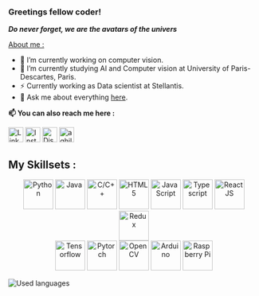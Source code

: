 <!--
**Arksyd96/Arksyd96** is a ✨ _special_ ✨ repository because its `README.md` (this file) appears on your GitHub profile.
![Arksyd's github stats](https://github-readme-stats.vercel.app/api?username=Arksyd96)
-->

### **Greetings fellow coder!**  
_**Do never forget, we are the avatars of the univers**_

<ins>About me :</ins>
- 🔭 I’m currently working on computer vision.
- 🌱 I’m currently studying AI and Computer vision at University of Paris-Descartes, Paris.
- ⚡ Currently working as Data scientist at Stellantis.
- 💬 Ask me about everything [here](mailto:aghiles.kebaili.1998@gmail.com).

**📫 You can also reach me here :**  
  

<a href="https://www.linkedin.com/in/aghiles-kebaili/" target="_blank"><img Height=30 title="LinkedIn" src="https://img.icons8.com/color/144/000000/linkedin.png"/></a>
<a href="https://www.instagram.com/kino88__/" target="_blank"><img height=30 title="Instagram" src="https://img.icons8.com/color/144/000000/instagram-new--v1.png"/></a>
<a href="https://discord.gg/tqfEeAvptA" target="_blank"><img height=30 title="Discord" src="https://img.icons8.com/color/144/000000/discord-new-logo.png"/></a>
<a href="mailto:aghiles.kebaili.1998@gmail.com"><img height=30 title="aghiles.kebaili.1998@gmail.com" src="https://img.icons8.com/color/144/000000/gmail--v1.png"/></a>


## My Skillsets : 
  
<p align="center">
  <img height=60 title="Python" src="https://img.icons8.com/color/144/000000/python--v1.png"/> <img height=60 title="Java" src="https://img.icons8.com/color/144/000000/java-coffee-cup-logo--v1.png"/> <img height=60 title="C/C++" src="https://img.icons8.com/color/144/000000/c-plus-plus-logo.png"/> 
<img height=60 title="HTML5" src="https://img.icons8.com/color/144/000000/html-5--v1.png"/>
<img height=60 title="JavaScript" src="https://img.icons8.com/color/144/000000/javascript--v1.png"/> <img height=60 title="Typescript" src="https://img.icons8.com/color/144/000000/typescript.png"/>
<img height=60 title="ReactJS" src="https://img.icons8.com/nolan/64/react-native.png"/>
<img height=60 title="Redux" src="https://img.icons8.com/color/144/000000/redux.png"/> <br/>
  <img height=60 title="Tensorflow" src="https://img.icons8.com/color/48/000000/tensorflow.png"/>
<img height=60 title="Pytorch" src="https://pytorch.org/assets/images/pytorch-logo.png"/>
<img height=60 title="OpenCV" src="https://img.icons8.com/color/144/000000/opencv.png"/>
  <img height=60 title="Arduino" src="https://img.icons8.com/fluent/144/000000/arduino.png"/>
<img height=60 title="Raspberry Pi" src="https://img.icons8.com/color/144/000000/raspberry-pi.png"/>
</p>

![Used languages](https://github-readme-stats.vercel.app/api/top-langs/?username=Arksyd96&layout=compact)
  







